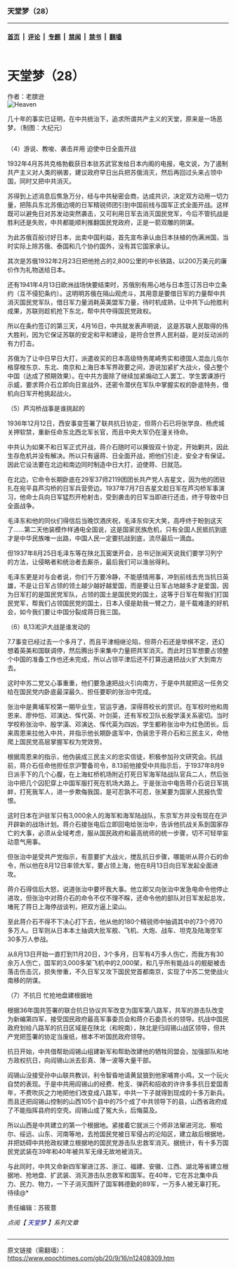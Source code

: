 ### 天堂梦（28）

---

#### [首页](../../../..?n12408309) &nbsp;|&nbsp; [评论](../../../../../epoch-comment?n12408309) &nbsp;|&nbsp; [专题](../../../../../epoch-special?n12408309) &nbsp;|&nbsp; [禁闻](../../../../../epoch-news?n12408309) &nbsp;|&nbsp; [禁书](../../../../../books?n12408309) &nbsp;|&nbsp; [翻墙](https://github.com/gfw-breaker/nogfw/blob/master/README.md?n12408309)


<div class="column" id="artbody" itemprop="articleBody">
 <div class="whitebg">
  <div class="column">
   <div class="arttop mbottom20">
    <h1 class="title">
     天堂梦（28）
    </h1>
    <div class="blue16 subtitle mtop10">
     作者：老膑逊
    </div>
    <span class="pad5">
     <ok href="https://i.epochtimes.com/assets/uploads/2020/07/Heaven--600x400.jpg" target="_blank">
      <img alt="Heaven" class="aligncenter wp-post-image" src="https://i.epochtimes.com/assets/uploads/2020/07/Heaven--600x400.jpg"/>
     </ok>
     <div class="imgtxt caption">
      <p>
       几十年的事实已证明，在中共统治下，追求所谓共产主义的天堂，原来是一场恶梦。（制图：大纪元）
      </p>
     </div>
    </span>
   </div>
  </div>
  <!-- article content begin -->
  <p>
   （4）游说、教唆、袭击并用 迫使中日全面开战
  </p>
  <p>
   1932年4月苏共克格勃截获日本驻苏武官发给日本内阁的电报，电文说，为了遏制共产主义对人类的祸害，建议政府早日出兵把苏俄消灭，然后再回过头来占领中国，同时又把中共消灭。
  </p>
  <p>
   苏得到上述消息后焦急万分，经与中共秘密会商，达成共识，决定双方动用一切力量，把陈兵东北苏俄边境的日军精锐师团引到中国前线与国军正式全面开战。这样既可以避免日对苏发动突然袭击，又可利用日军去消灭国民党军，今后不管抗战是胜利还是失败，中共都能顺利推翻国民党政府，正是一箭双雕的阴谋。
  </p>
  <p>
   为此苏俄百般讨好日本，出卖中国利益，首先宣布承认由日本扶植的伪满洲国，当时实际上除苏俄、泰国和几个协约国外，没有其它国家承认。
  </p>
  <p>
   其次是苏俄1932年2月23日把他抢占的2,800公里的中长铁路，以200万美元的廉价作为礼物送给日本。
  </p>
  <p>
   还有1941年4月13日欧洲战场快要结束时，苏俄别有用心地与日本签订苏日中立条约（互不侵犯条约）。这明明苏俄在隔山观虎斗，其用意是要借日军的力量帮中共消灭国民党军队，借日军力量消耗英美盟军力量，待时机成熟，让中共下山抢胜利成果，苏联则趁机抢下东北，帮中共夺得国民党政权。
  </p>
  <p>
   所以在条约签订的第三天，4月16日，中共就发表声明说， 这是苏联人民取得的伟大胜利，因为它保证苏联的安定和平和建设，是符合世界人民利益，是对反动派的有力打击。
  </p>
  <p>
   苏俄为了让中日早日大打，派遣收买的日本高级特务尾崎秀实和德国人混血儿佐尔格穿梭东京、东北、南京和上海日本军界政要之间，游说加紧扩大战火，侵占整个中国（达成了预期效果）。在中共方面除了继续加紧煽动工人罢工、学生罢课游行示威，要求蒋介石立即向日宣战外，还密令潜伏在军队中掌握实权的卧底特务，借机向日军开枪挑起战火。
  </p>
  <p>
   （5）芦沟桥战事是谁挑起的
  </p>
  <p>
   1936年12月12日，西安事变签署了联共抗日协定，但蒋介石已将张学良、杨虎城关押软禁，重新任命东北西北军长官，而且中央大军仍在潼关待命。
  </p>
  <p>
   中共认为如果不和日军正式开战，蒋介石随时可以撕毁双十协定，开始剿共，因此生存危机并没有解决。所以只有逼蒋、日全面开战，把他们引走，安全才有保证。因此它设法要在北边和南边同时制造中日大打，迫使蒋、日就范。
  </p>
  <p>
   在北边，它命令长期卧底在29军37师2119团团长共产党人吉星文，因为他的团驻扎在宛平县芦沟桥的日军兵营旁边。1937年7月7日吉星文趁日军在芦沟桥军事演习，他命士兵向日军猛烈开枪射击，受到袭击的日军当即进行还击，终于导致中日全面战争。
  </p>
  <p>
   毛泽东和他的同伙们得信后当晚饮酒庆祝，毛泽东仰天大笑，高呼终于盼到这天了……第二天他装模作样通电全国说，这是国家民族危机，只有全国人民抵抗到底才是中华民族唯一出路，中国人民一定要抗战到底，流尽最后一滴血。
  </p>
  <p>
   但1937年8月25日毛泽东等在陕北瓦窑堡开会，总书记张闻天说我们要学习列宁的方法，让侵略者和统治者去厮杀，最后我们可以渔翁得利。
  </p>
  <p>
   毛泽东更是对与会者说，你们千万要冷静，不能感情用事，冲到前线去充当抗日英雄，不是让日军占领的领土越少越好越爱国，而是要让日军占地越多才是爱国，因为日军打的是国民党军队，占领的国土是国民党的国土，这等于日军在帮我们打国民党军，帮我们占领国民党的国土，日本入侵是助我一臂之力，是千载难逢的好机会，如今我们要让中国分裂成蒋日我三国。
  </p>
  <p>
   （6）8,13淞沪大战是谁发动的
  </p>
  <p>
   7.7事变已经过去一个多月了，而且平津相继沦陷，但蒋介石还是举棋不定，还幻想着英美和国联调停，然后腾出手来集中力量把共军消灭。而此时日军想要占领整个中国的准备工作也还未完成，所以占领平津后还不打算迅速把战火扩大到南方去。
  </p>
  <p>
   这时中苏二党又心事重重，他们要急速把战火引向南方，于是中共就把这一任务交给在国民党内卧底最深最久、担任要职的张治中完成。
  </p>
  <p>
   张治中是黄埔军校第一期毕业生，官运亨通，深得蒋校长的赏识。在军校时他和周恩来、廖仲恺、邓演达、恽代英、叶剑英，还有军校卫队长殷学潢关系密切。当时学校称张治中、殷学潢、邓演达、恽代英为四凶，学生都称张治中为红色团长。后来周恩来拉他入中共，并指示他长期卧底军中，伪装忠于蒋介石和三民主义，命他爬上国民党高层掌握军权为党效劳。
  </p>
  <p>
   根据周恩来的指示，他伪装成三民主义的忠实信徒，积极参加孙文研究会。抗战前，蒋介石任命他担任京沪警备司令，8.13前他接受中共指示后，于1937年8月9日派手下的几个心腹，在上海虹桥机场附近打死日军海军陆战队官兵二人，然后张治中把几个囚犯穿上中国军服打死在机场大路上。于是张治中电告蒋介石说日军挑衅，打死我军人，进一步欺侮我国，是可忍孰不可忍，张某要为国家人民报仇雪恨。
  </p>
  <p>
   这时日本在沪驻军只有3,000余人的海军和海军陆战队，东京军方并没有现在在沪开辟新的战场计划。蒋介石接张电后立即回电给张治中，告诉他抗战关系到国家存亡的大事，必须从全域考虑，服从国民政府和最高统师的统一步骤，切不可轻举妄动意气用事。
  </p>
  <p>
   但张治中是受共产党指示，有意要扩大战火，搅乱抗日步骤，哪能听从蒋介石的命令，所以他在8月12日率领大军，要占领上海，他在8月13日向日军发起全面进攻。
  </p>
  <p>
   蒋介石得信后大怒，说道张治中要坏我大事。他立即又向张治中发急电命令他停止进攻，但张治中对蒋介石的命令不仅不理不睬，还命令他的部队对日军发起总攻，堵死了蒋日上海停战谈判，把双方逼上梁山。
  </p>
  <p>
   至此蒋介石不得不下决心打下去，他从他的180个精锐师中抽调其中的73个师70多万人。日军则从日本本土抽调大批军舰、飞机、大炮、战车、坦克及陆海空军30多万人参战。
  </p>
  <p>
   从8月13日开始一直打到11月20日，3个多月，日军有4万多人伤亡，而我方有30余万人伤亡，国军的3,000多架飞机中的2,000架，和几乎所有能战斗的舰艇被击落击伤击沉，损失惨重，不久日军又攻下国民党首都南京，实现了中苏二党使战火南移的阴谋。
  </p>
  <p>
   （7）不抗日 忙抢地盘建根据地
  </p>
  <p>
   根据36年国共签署的联合抗日协议共军改变为国军第八路军，共军的游击队改变为新编第四军，接受国民政府最高军事委员会和蒋介石委员长的领导。抗战中国民政府划给八路军的抗日区域是在陕北（和皖南），陕北是归阎锡山战区领导，但共产党把签署的协定当废纸，根本不听国民政府领导。
  </p>
  <p>
   抗日开始，中共借帮助阎锡山组建新军和帮助改建他的牺牲同盟会，加强部队和地方政权抗日，向阎锡山派去彭真、薄一波等大量干部。
  </p>
  <p>
   阎锡山没接受孙中山联共教训，利令智昏地请黄鼠狼到他家哺育小鸡，又一个玩火自焚的表现。于是中共用阎锡山的经费、枪支、弹药和招收的许许多多抗日爱国青年，不费吹灰之力地把他们改变成八路军，中共一下子就得到现成的十多万新兵。而且还把阎锡山控制的山西105个县中的75个成了中共领导下的县，山西省政府成了不能指挥县府的空壳。阎锡山成了冤大头，后悔莫及。
  </p>
  <p>
   所以山西是中共建立的第一个根据地。紧接着它就派三个师非法窜进河北、察哈尔、绥远、山东、河南等地，去抢国民党被日军侵占的沦陷区，建立敌后根据地，并把妨碍中共抢政权建立根据地的国民党游击队忠救军消灭。据统计，有十多万国民党武装在39年和40年被共军无缘无故地被消灭。
  </p>
  <p>
   与此同时，中共又命新四军窜进江苏、浙江、福建、安徽、江西、湖北等省建立根据地、抢地盘、扩武装、消灭游击队忠救军和国军。在40年，它在苏北集中兵力、民力、物力，一下子消灭围歼了国军韩德勤的89军，一万多人被无辜打死。待续@*
  </p>
  <p>
   责任编辑：苏筱薏
  </p>
  <p>
   <em>
    点阅【
    <span style="color: #000080;">
     <ok href="https://www.epochtimes.com/gb/tag/%E5%A4%A9%E5%A0%82%E5%A4%A2.html" style="color: #000080;">
      天堂梦
     </ok>
    </span>
    】系列文章
   </em>
  </p>
  <!-- article content end -->
 </div>
</div>


---

原文链接（需翻墙）：https://www.epochtimes.com/gb/20/9/16/n12408309.htm